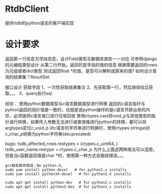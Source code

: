 # RtdbClient
提供rtdb的python语言的客户端实现

# 设计要求
返回第一行信息为字段信息，设计Field类型与数据库类型一一对应
可参照django的元编程类型设计
从第二行开始，返回的是字段的值的信息
根据需要返回的rows为元组或者dict类型
测试返回float *的值，是否可以解析成原来的值?
如何设计查询的结果集？ResultSet

接口设计
    获取字段
    1、一次性获取结果集合
    2、先获取第一行，然后继续往后获取。。。
    3、query执行sql


经验：
    使用python数据类型与c语言数据类型进行转换
    返回的c语言指针与python返回的指针值是一致的，也就是说python操作的是c语言开辟出来的内存，必须提供c语言接口进行垃圾回收
    使用ctypes.cast将void_p与其他类型的指针进行转换，如果传入参数无法进行或者很难进行python的转换，都可以将argtypes定位c_void_p
    对c语言的字符串进行转换时，使用ctypes.stringat对c_char_p转换为python字符串(decprecated)

bugs:
    tsdb_affected_rows.restypes = (ctypes.c_uint64, )
    tsdb_user_name.restype = ctypes.c_char_p
    为什么上面这两种用法可以混用，但是当c函数返回值是char *时，使用第一种方式会报段错误。。。

    gcc触发致命错误：No python.h。
    sudo yum install python-devel   # for python2.x installs
    sudo yum install python34-devel   # for python3.4 installs

    sudo apt-get install python-dev   # for python2.x installs
    sudo apt-get install python3-dev  # for python3.x installs
